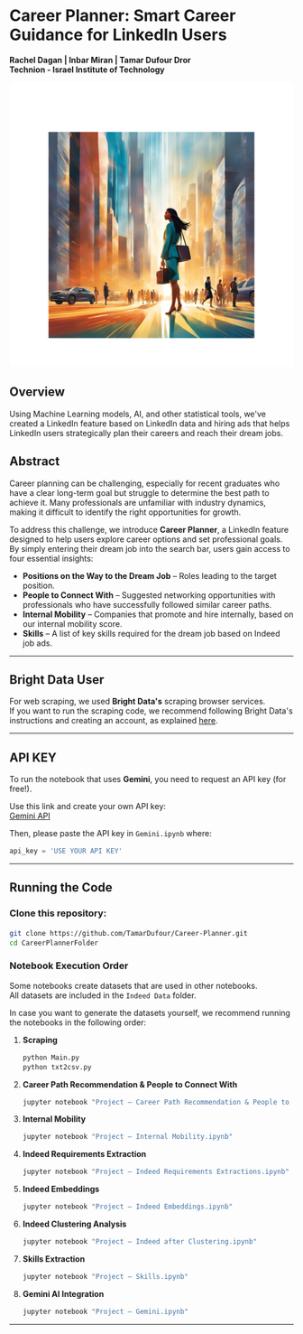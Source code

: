 # Career Planner: Smart Career Guidance for LinkedIn Users  

**Rachel Dagan | Inbar Miran | Tamar Dufour Dror**  
**Technion - Israel Institute of Technology**  

![Career Planner Overview](picture.png)


## Overview  
Using Machine Learning models, AI, and other statistical tools, we've created a LinkedIn feature based on LinkedIn data and hiring ads that helps LinkedIn users strategically plan their careers and reach their dream jobs.  

## Abstract  
Career planning can be challenging, especially for recent graduates who have a clear long-term goal but struggle to determine the best path to achieve it. Many professionals are unfamiliar with industry dynamics, making it difficult to identify the right opportunities for growth.  

To address this challenge, we introduce **Career Planner**, a LinkedIn feature designed to help users explore career options and set professional goals. By simply entering their dream job into the search bar, users gain access to four essential insights:  

- **Positions on the Way to the Dream Job** – Roles leading to the target position.  
- **People to Connect With** – Suggested networking opportunities with professionals who have successfully followed similar career paths.  
- **Internal Mobility** – Companies that promote and hire internally, based on our internal mobility score.  
- **Skills** – A list of key skills required for the dream job based on Indeed job ads.  

---

## Bright Data User  
For web scraping, we used **Bright Data's** scraping browser services.  
If you want to run the scraping code, we recommend following Bright Data's instructions and creating an account, as explained [here](https://docs.brightdata.com/scraping-automation/scraping-browser/introduction).  

---

## API KEY  
To run the notebook that uses **Gemini**, you need to request an API key (for free!).  

Use this link and create your own API key:  
[Gemini API](https://ai.google.dev/)  

Then, please paste the API key in `Gemini.ipynb` where:  

```python
api_key = 'USE YOUR API KEY'
```

---

## Running the Code  

### Clone this repository:  
```bash
git clone https://github.com/TamarDufour/Career-Planner.git
cd CareerPlannerFolder
```

### Notebook Execution Order  
Some notebooks create datasets that are used in other notebooks.  
All datasets are included in the `Indeed Data` folder.  

In case you want to generate the datasets yourself, we recommend running the notebooks in the following order:  

1. **Scraping**  
   ```bash
   python Main.py
   python txt2csv.py
   ```
   
2. **Career Path Recommendation & People to Connect With**  
   ```bash
   jupyter notebook "Project – Career Path Recommendation & People to Connect With.ipynb"
   ```

3. **Internal Mobility**  
   ```bash
   jupyter notebook "Project – Internal Mobility.ipynb"
   ```

4. **Indeed Requirements Extraction**  
   ```bash
   jupyter notebook "Project – Indeed Requirements Extractions.ipynb"
   ```

5. **Indeed Embeddings**  
   ```bash
   jupyter notebook "Project – Indeed Embeddings.ipynb"
   ```

6. **Indeed Clustering Analysis**  
   ```bash
   jupyter notebook "Project – Indeed after Clustering.ipynb"
   ```

7. **Skills Extraction**  
   ```bash
   jupyter notebook "Project – Skills.ipynb"
   ```

8. **Gemini AI Integration**  
   ```bash
   jupyter notebook "Project – Gemini.ipynb"
   ```

---
